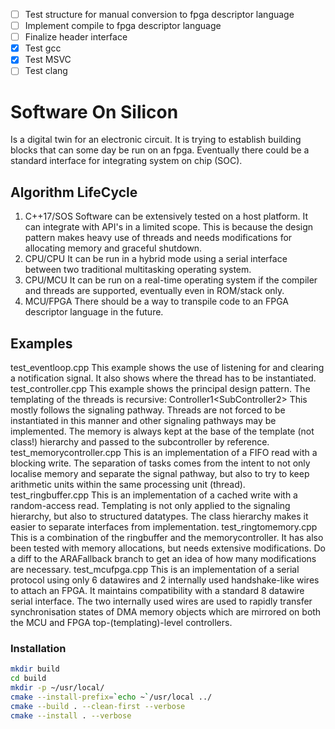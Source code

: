 - [ ] Test structure for manual conversion to fpga descriptor language
- [ ] Implement compile to fpga descriptor language
- [ ] Finalize header interface
- [x] Test gcc
- [x] Test MSVC
- [ ] Test clang
# Software On Silicon
Is a digital twin for an electronic circuit. It is trying to establish building blocks that can some day be run on an fpga. Eventually there could be a standard interface for integrating system on chip (SOC).
## Algorithm LifeCycle
1. C++17/SOS
   Software can be extensively tested on a host platform. It can integrate with API's in a limited scope. This is because the design pattern makes heavy use of threads and needs modifications for allocating memory and graceful shutdown.
2. CPU/CPU
   It can be run in a hybrid mode using a serial interface between two traditional multitasking operating system.
3. CPU/MCU
   It can be run on a real-time operating system if the compiler and threads are supported, eventually even in ROM/stack only.
4. MCU/FPGA
   There should be a way to transpile code to an FPGA descriptor language in the future.
## Examples
test_eventloop.cpp
   This example shows the use of listening for and clearing a notification signal. It also shows where the thread has to be instantiated.
test_controller.cpp
   This example shows the principal design pattern. The templating of the threads is recursive:
   Controller1<SubController2<SubController3>>
   This mostly follows the signaling pathway. Threads are not forced to be instantiated in this manner and other signaling pathways may be implemented. The memory is always kept at the base of the template (not class!) hierarchy and passed to the subcontroller by reference.
test_memorycontroller.cpp
   This is an implementation of a FIFO read with a blocking write. The separation of tasks comes from the intent to not only localise memory and separate the signal pathway, but also to try to keep arithmetic units within the same processing unit (thread).
test_ringbuffer.cpp
   This is an implementation of a cached write with a random-access read. Templating is not only applied to the signaling hierarchy, but also to structured datatypes. The class hierarchy makes it easier to separate interfaces from implementation.
test_ringtomemory.cpp
   This is a combination of the ringbuffer and the memorycontroller. It has also been tested with memory allocations, but needs extensive modifications. Do a diff to the ARAFallback branch to get an idea of how many modifications are necessary.
test_mcufpga.cpp
   This is an implementation of a serial protocol using only 6 datawires and 2 internally used handshake-like wires to attach an FPGA. It maintains compatibility with a standard 8 datawire serial interface. The two internally used wires are used to rapidly transfer synchronisation states of DMA memory objects which are mirrored on both the MCU and FPGA top-(templating)-level controllers.
### Installation
```sh
mkdir build
cd build
mkdir -p ~/usr/local/
cmake --install-prefix=`echo ~`/usr/local ../
cmake --build . --clean-first --verbose
cmake --install . --verbose
```
